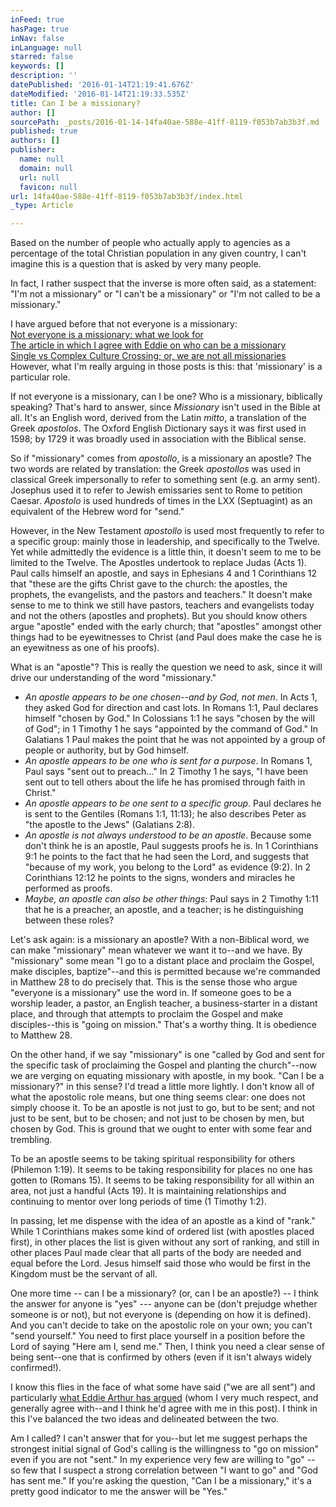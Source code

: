 ```yaml
---
inFeed: true
hasPage: true
inNav: false
inLanguage: null
starred: false
keywords: []
description: ''
datePublished: '2016-01-14T21:19:41.676Z'
dateModified: '2016-01-14T21:19:33.535Z'
title: Can I be a missionary?
author: []
sourcePath: _posts/2016-01-14-14fa40ae-588e-41ff-8119-f053b7ab3b3f.md
published: true
authors: []
publisher:
  name: null
  domain: null
  url: null
  favicon: null
url: 14fa40ae-588e-41ff-8119-f053b7ab3b3f/index.html
_type: Article

---
```

Based on the number of people who actually apply to agencies as a percentage of the total Christian population in any given country, I can't imagine this is a question that is asked by very many people.

In fact, I rather suspect that the inverse is more often said, as a statement: "I'm not a missionary" or "I can't be a missionary" or "I'm not called to be a missionary."

I have argued before that not everyone is a missionary:  
[Not everyone is a missionary: what we look for][0]  
[The article in which I agree with Eddie on who can be a missionary][1]  
[Single vs Complex Culture Crossing; or, we are not all missionaries][2]  
However, what I'm really arguing in those posts is this: that 'missionary' is a particular role.

If not everyone is a missionary, can I be one? Who is a missionary, biblically speaking? That's hard to answer, since _Missionary_ isn't used in the Bible at all. It's an English word, derived from the Latin _mitto_, a translation of the Greek _apostolos_. The Oxford English Dictionary says it was first used in 1598; by 1729 it was broadly used in association with the Biblical sense.

So if "missionary" comes from _apostollo_, is a missionary an apostle? The two words are related by translation: the Greek _apostollos_ was used in classical Greek impersonally to refer to something sent (e.g. an army sent). Josephus used it to refer to Jewish emissaries sent to Rome to petition Caesar. _Apostolo_ is used hundreds of times in the LXX (Septuagint) as an equivalent of the Hebrew word for "send."

However, in the New Testament _apostollo_ is used most frequently to refer to a specific group: mainly those in leadership, and specifically to the Twelve. Yet while admittedly the evidence is a little thin, it doesn't seem to me to be limited to the Twelve. The Apostles undertook to replace Judas (Acts 1). Paul calls himself an apostle, and says in Ephesians 4 and 1 Corinthians 12 that "these are the gifts Christ gave to the church: the apostles, the prophets, the evangelists, and the pastors and teachers." It doesn't make sense to me to think we still have pastors, teachers and evangelists today and not the others (apostles and prophets).  But you should know others argue "apostle" ended with the early church; that "apostles" amongst other things had to be eyewitnesses to Christ (and Paul does make the case he is an eyewitness as one of his proofs).

What is an "apostle"? This is really the question we need to ask, since it will drive our understanding of the word "missionary."

* _An apostle appears to be one chosen--and by God, not men_. In Acts 1, they asked God for direction and cast lots. In Romans 1:1, Paul declares himself "chosen by God." In Colossians 1:1 he says "chosen by the will of God"; in 1 Timothy 1 he says "appointed by the command of God." In Galatians 1 Paul makes the point that he was not appointed by a group of people or authority, but by God himself.
* _An apostle appears to be one who is sent for a purpose_. In Romans 1, Paul says "sent out to preach..." In 2 Timothy 1 he says, "I have been sent out to tell others about the life he has promised through faith in Christ."
* _An apostle appears to be one sent to a specific group_. Paul declares he is sent to the Gentiles (Romans 1:1, 11:13); he also describes Peter as "the apostle to the Jews" (Galatians 2:8).
* _An apostle is not always understood to be an apostle_. Because some don't think he is an apostle, Paul suggests proofs he is. In 1 Corinthians 9:1 he points to the fact that he had seen the Lord, and suggests that "because of my work, you belong to the Lord" as evidence (9:2). In 2 Corinthians 12:12 he points to the signs, wonders and miracles he performed as proofs.
* _Maybe, an apostle can also be other things_: Paul says in 2 Timothy 1:11 that he is a preacher, an apostle, and a teacher; is he distinguishing between these roles?

Let's ask again: is a missionary an apostle? With a non-Biblical word, we can make "missionary" mean whatever we want it to--and we have. By "missionary" some mean "I go to a distant place and proclaim the Gospel, make disciples, baptize"--and this is permitted because we're commanded in Matthew 28 to do precisely that. This is the sense those who argue "everyone is a missionary" use the word in. If someone goes to be a worship leader, a pastor, an English teacher, a business-starter in a distant place, and through that attempts to proclaim the Gospel and make disciples--this is "going on mission." That's a worthy thing. It is obedience to Matthew 28\.

On the other hand, if we say "missionary" is one "called by God and sent for the specific task of proclaiming the Gospel and planting the church"--now we are verging on equating missionary with apostle, in my book. "Can I be a missionary?" in this sense? I'd tread a little more lightly. I don't know all of what the apostolic role means, but one thing seems clear: one does not simply choose it. To be an apostle is not just to go, but to be sent; and not just to be sent, but to be chosen; and not just to be chosen by men, but chosen by God. This is ground that we ought to enter with some fear and trembling.

To be an apostle seems to be taking spiritual responsibility for others (Philemon 1:19). It seems to be taking responsibility for places no one has gotten to (Romans 15). It seems to be taking responsibility for all within an area, not just a handful (Acts 19). It is maintaining relationships and continuing to mentor over long periods of time (1 Timothy 1:2).

In passing, let me dispense with the idea of an apostle as a kind of "rank." While 1 Corinthians makes some kind of ordered list (with apostles placed first), in other places the list is given without any sort of ranking, and still in other places Paul made clear that all parts of the body are needed and equal before the Lord. Jesus himself said those who would be first in the Kingdom must be the servant of all.

One more time -- can I be a missionary? (or, can I be an apostle?) -- I think the answer for anyone is "yes" --- anyone can be (don't prejudge whether someone is or not), but not everyone is (depending on how it is defined). And you can't decide to take on the apostolic role on your own; you can't "send yourself." You need to first place yourself in a position before the Lord of saying "Here am I, send me." Then, I think you need a clear sense of being sent--one that is confirmed by others (even if it isn't always widely confirmed!).

I know this flies in the face of what some have said ("we are all sent") and particularly [what Eddie Arthur has argued][3] (whom I very much respect, and generally agree with--and I think he'd agree with me in this post). I think in this I've balanced the two ideas and delineated between the two.

Am I called? I can't answer that for you--but let me suggest perhaps the strongest initial signal of God's calling is the willingness to "go on mission" even if you are not "sent." In my experience very few are willing to "go" -- so few that I suspect a strong correlation between "I want to go" and "God has sent me." If you're asking the question, "Can I be a missionary," it's a pretty good indicator to me the answer will be "Yes."

[0]: http://justinlong.org/2013/10/not-everyone-is-a-missionary-what-we-look-for/
[1]: http://justinlong.org/2015/12/in-which-i-agree-with-eddie-on-who-can-be-a-missionary/
[2]: http://justinlong.org/2015/05/simple-vs-complex-culture-crossing-or-we-are-not-all-missionaries/
[3]: http://www.kouya.net/?p=7516